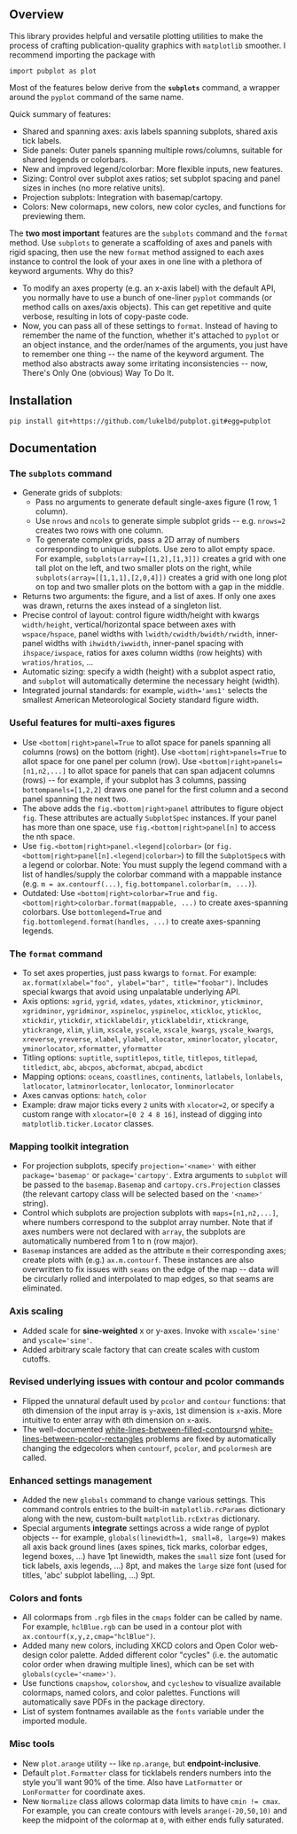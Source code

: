 ## Overview
This library provides helpful and versatile plotting utilities to make the process of crafting publication-quality graphics with `matplotlib` smoother. I recommend importing the package with
```
import pubplot as plot
```
Most of the features below derive from the **`subplots`** command, a wrapper around the `pyplot` command of the same name.

Quick summary of features:

  * Shared and spanning axes: axis labels spanning subplots, shared axis tick labels.
  * Side panels: Outer panels spanning multiple rows/columns, suitable for shared legends or colorbars.
  * New and improved legend/colorbar: More flexible inputs, new features.
  * Sizing: Control over subplot axes ratios; set subplot spacing and panel sizes in inches (no more relative units).
  * Projection subplots: Integration with basemap/cartopy.
  * Colors: New colormaps, new colors, new color cycles, and functions for previewing them.

The **two most important** features are the `subplots` command and the `format` method. Use `subplots` to generate a scaffolding of axes and panels with rigid spacing, then use the new `format` method assigned to each axes instance to control the look of your axes in one line with a plethora of keyword arguments. Why do this?

  * To modify an axes property (e.g. an x-axis label) with the default API, you normally have to use a bunch of one-liner `pyplot` commands (or method calls on axes/axis objects). This can get repetitive and quite verbose, resulting in lots of copy-paste code.
  * Now, you can pass all of these settings to `format`. Instead of having to remember the name of the function, whether it's attached to `pyplot` or an object instance, and the order/names of the arguments, you just have to remember one thing -- the name of the keyword argument. The method also abstracts away some irritating inconsistencies -- now, There's Only One (obvious) Way To Do It.

## Installation
```
pip install git+https://github.com/lukelbd/pubplot.git#egg=pubplot
```

## Documentation
### The `subplots` command
   * Generate grids of subplots:
     * Pass no arguments to generate default single-axes figure (1 row, 1 column).
     * Use `nrows` and `ncols` to generate simple subplot grids -- e.g. `nrows=2` creates two rows with one column.
     * To generate complex grids, pass a 2D array of numbers corresponding to unique subplots. Use zero to allot empty space. For example, `subplots(array=[[1,2],[1,3]])` creates a grid with one tall plot on the left,
     and two smaller plots on the right, while `subplots(array=[[1,1,1],[2,0,4]])` creates a grid with one long plot on top and two smaller plots on the bottom with a gap in the middle.
   * Returns two arguments: the figure, and a list of axes. If only one axes was drawn, returns the axes instead of a singleton list.
   * Precise control of layout: control figure width/height with kwargs `width/height`, vertical/horizontal space between axes with `wspace/hspace`, panel widths with `lwidth/cwidth/bwidth/rwidth`, inner-panel widths with `ihwidth/iwwidth`, inner-panel spacing with `ihspace/iwspace`, ratios for axes column widths (row heights) with `wratios/hratios`, ...
   * Automatic sizing: specify a width (height) with a subplot aspect ratio, and `subplot` will automatically determine the necessary height (width).
   * Integrated journal standards: for example, `width='ams1'` selects the smallest American Meteorological Society standard figure width.
### Useful features for multi-axes figures
   * Use `<bottom|right>panel=True` to allot space for panels spanning all columns (rows) on the bottom (right). Use `<bottom|right>panels=True` to allot space for one panel per column (row). Use `<bottom|right>panels=[n1,n2,...]` to allot space for panels that can span adjacent columns (rows) -- for example, if your subplot has 3 columns, passing `bottompanels=[1,2,2]` draws one panel for the first column and a second panel spanning the next two.
   * The above adds the `fig.<bottom|right>panel` attributes to figure object `fig`. These attributes are actually `SubplotSpec` instances. If your panel has more than one space, use `fig.<bottom|right>panel[n]` to access the nth space.
   * Use `fig.<bottom|right>panel.<legend|colorbar>` (or `fig.<bottom|right>panel[n].<legend|colorbar>`) to fill the `SubplotSpec`s with a legend or colorbar. Note: You must supply the legend command with a list of handles/supply the colorbar command with a mappable instance (e.g. `m = ax.contourf(...)`, `fig.bottompanel.colorbar(m, ...)`).
   * Outdated: Use `<bottom|right>colorbar=True` and  `fig.<bottom|right>colorbar.format(mappable, ...)` to create axes-spanning colorbars. Use `bottomlegend=True` and `fig.bottomlegend.format(handles, ...)` to create axes-spanning legends.
### The `format` command
   * To set axes properties, just pass kwargs to `format`. For example: `ax.format(xlabel="foo", ylabel="bar", title="foobar")`. Includes special kwargs that avoid using unpalatable underlying API.
   * Axis options:  `xgrid`, `ygrid`,
      `xdates`, `ydates`,
      `xtickminor`, `ytickminor`, `xgridminor`, `ygridminor`,
      `xspineloc`, `yspineloc`,
      `xtickloc`, `ytickloc`,
      `xtickdir`, `ytickdir`,
      `xticklabeldir`, `yticklabeldir`,
      `xtickrange`, `ytickrange`,
      `xlim`, `ylim`, `xscale`, `yscale`, `xscale_kwargs`, `yscale_kwargs`,
      `xreverse`, `yreverse`,
      `xlabel`, `ylabel`,
      `xlocator`, `xminorlocator`, `ylocator`, `yminorlocator`,
      `xformatter`, `yformatter`    
   * Titling options: `suptitle`, `suptitlepos`, `title`, `titlepos`, `titlepad`, `titledict`,
      `abc`, `abcpos`, `abcformat`, `abcpad`, `abcdict`        
   * Mapping options: `oceans`, `coastlines`, `continents`,
      `latlabels`, `lonlabels`,
      `latlocator`, `latminorlocator`, `lonlocator`, `lonminorlocator` 
   * Axes canvas options: `hatch`, `color`      
   * Example: draw major ticks every `2` units with `xlocator=2`, or specify a custom range with `xlocator=[0 2 4 8 16]`, instead of digging into `matplotlib.ticker.Locator` classes.
### Mapping toolkit integration
   * For projection subplots, specify `projection='<name>'` with either `package='basemap'` or `package='cartopy'`. Extra arguments to `subplot` will be passed to the `basemap.Basemap` and `cartopy.crs.Projection` classes (the relevant cartopy class will be selected based on the `'<name>'` string).
   * Control which subplots are projection subplots with `maps=[n1,n2,...]`, where numbers correspond to the subplot array number. Note that if axes numbers were not declared with `array`, the subplots are automatically numbered from 1 to n (row major).
   * `Basemap` instances are added as the attribute `m` their corresponding axes; create plots with (e.g.) `ax.m.contourf`. These instances are also overwritten to fix issues with `seams` on the edge of the map -- data will be circularly rolled and interpolated to map edges, so that seams are eliminated.
### Axis scaling
   * Added scale for **sine-weighted** x or y-axes. Invoke with `xscale='sine'` and `yscale='sine'`.
   * Added arbitrary scale factory that can create scales with custom cutoffs.
### Revised underlying issues with contour and pcolor commands
   * Flipped the unnatural default used by `pcolor` and `contour` functions: that `0`th dimension of the input array is `y`-axis, `1`st dimension is `x`-axis. More intuitive to enter array with `0`th dimension on `x`-axis.
   * The well-documented [white-lines-between-filled-contours](https://stackoverflow.com/q/8263769/4970632)nd [white-lines-between-pcolor-rectangles](https://stackoverflow.com/q/27092991/4970632) problems are fixed by automatically changing the edgecolors when `contourf`, `pcolor`, and `pcolormesh` are called.
### Enhanced settings management
   * Added the new `globals` command to change various settings. This command controls entries to the built-in `matplotlib.rcParams` dictionary along with the new, custom-built `matplotlib.rcExtras` dictionary.
   * Special arguments **integrate** settings across a wide range of pyplot objects -- for example, `globals(linewidth=1, small=8, large=9)` makes all axis back ground lines (axes spines, tick marks, colorbar edges, legend boxes, ...) have 1pt linewidth, makes the `small` size font (used for tick labels, axis legends, ...) 8pt, and makes the `large` size font (used for titles, 'abc' subplot labelling, ...) 9pt.
### Colors and fonts
   * All colormaps from `.rgb` files in the `cmaps` folder can be called by name. For example, `hclBlue.rgb` can be used in a contour plot with `ax.contourf(x,y,z,cmap="hclBlue")`.
   * Added many new colors, including XKCD colors and Open Color web-design color palette. Added different color "cycles" (i.e. the automatic color order when drawing multiple lines), which can be set with `globals(cycle='<name>')`.
   * Use functions `cmapshow`, `colorshow`, and `cycleshow` to visualize available colormaps, named colors, and color palettes. Functions will automatically save PDFs in the package directory.
   * List of system fontnames available as the `fonts` variable under the imported module.
### Misc tools
   * New `plot.arange` utility -- like `np.arange`, but **endpoint-inclusive**.
   * Default `plot.Formatter` class for ticklabels renders numbers into the style you'll want 90% of the time. Also have `LatFormatter` or `LonFormatter` for coordinate axes.
   * New `Normalize` class allows colormap data limits to have `cmin != cmax`. For example, you can create contours with levels `arange(-20,50,10)` and keep the midpoint of the colormap at `0`, with either ends fully saturated.

